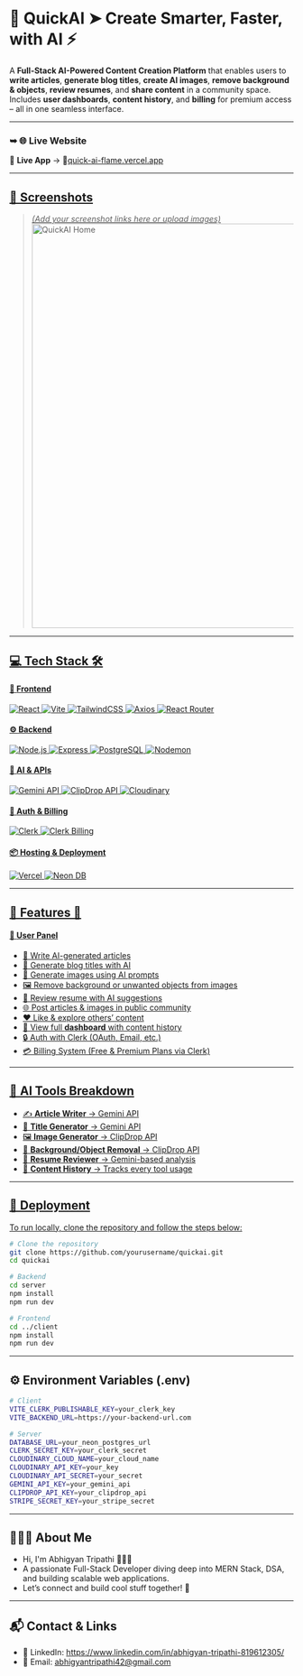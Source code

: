 # 🤖 QuickAI ➤ Create Smarter, Faster, with AI ⚡

A **Full-Stack AI-Powered Content Creation Platform** that enables users to **write articles**, **generate blog titles**, **create AI images**, **remove background & objects**, **review resumes**, and **share content** in a community space. Includes **user dashboards**, **content history**, and **billing** for premium access – all in one seamless interface.

---

### ➥ 🌐 Live Website

🔗 **Live App** →
👤<a href="https://quick-ai-flame.vercel.app/" target="_blank">quick-ai-flame.vercel.app

---

## 📸 Screenshots  
> *(Add your screenshot links here or upload images)*  
> <img width="717" alt="QuickAI Home" src="https://your-screenshot-link.com/home.png" />

---

## 💻 Tech Stack 🛠️

#### 🚀 **Frontend**
![React](https://img.shields.io/badge/-React-61DAFB?style=flat-square&logo=react&logoColor=black)
![Vite](https://img.shields.io/badge/-Vite-646CFF?style=flat-square&logo=vite&logoColor=white)
![TailwindCSS](https://img.shields.io/badge/-TailwindCSS-06B6D4?style=flat-square&logo=tailwind-css&logoColor=white)
![Axios](https://img.shields.io/badge/-Axios-5A29E4?style=flat-square&logo=axios&logoColor=white)
![React Router](https://img.shields.io/badge/-React%20Router-CA4245?style=flat-square&logo=react-router&logoColor=white)

#### ⚙️ **Backend**
![Node.js](https://img.shields.io/badge/-Node.js-339933?style=flat-square&logo=node.js&logoColor=white)
![Express](https://img.shields.io/badge/-Express.js-000000?style=flat-square&logo=express&logoColor=white)
![PostgreSQL](https://img.shields.io/badge/-PostgreSQL-4169E1?style=flat-square&logo=postgresql&logoColor=white)
![Nodemon](https://img.shields.io/badge/-Nodemon-76D04B?style=flat-square&logo=nodemon&logoColor=black)

#### 🧠 **AI & APIs**
![Gemini API](https://img.shields.io/badge/-Gemini%20API-673AB7?style=flat-square&logo=google&logoColor=white)
![ClipDrop API](https://img.shields.io/badge/-ClipDrop%20API-3F3F3F?style=flat-square)
![Cloudinary](https://img.shields.io/badge/-Cloudinary-3448C5?style=flat-square&logo=cloudinary&logoColor=white)

#### 🔐 **Auth & Billing**
![Clerk](https://img.shields.io/badge/-Clerk%20Auth-F02E65?style=flat-square&logo=clerk&logoColor=white)
![Clerk Billing](https://img.shields.io/badge/-Clerk%20Billing-7F00FF?style=flat-square&logo=clerk&logoColor=white)

#### 📦 **Hosting & Deployment**
![Vercel](https://img.shields.io/badge/-Vercel-000000?style=flat-square&logo=vercel&logoColor=white)
![Neon DB](https://img.shields.io/badge/-Neon%20PostgreSQL-0081C9?style=flat-square&logo=postgresql&logoColor=white)

---

## 🌟 Features 🧩

#### 👤 **User Panel**
- 📝 Write AI-generated articles
- 🧠 Generate blog titles with AI
- 🎨 Generate images using AI prompts
- 🖼️ Remove background or unwanted objects from images
- 📄 Review resume with AI suggestions
- 🌐 Post articles & images in public community
- ❤️ Like & explore others’ content
- 🧾 View full **dashboard** with content history
- 🔒 Auth with Clerk (OAuth, Email, etc.)
- 💳 Billing System (Free & Premium Plans via Clerk)

---

## 🤖 AI Tools Breakdown

- ✍️ **Article Writer** → Gemini API  
- 🧠 **Title Generator** → Gemini API  
- 🖼️ **Image Generator** → ClipDrop API  
- 🧹 **Background/Object Removal** → ClipDrop API  
- 📄 **Resume Reviewer** → Gemini-based analysis  
- 📂 **Content History** → Tracks every tool usage

---

## 🚀 Deployment

To run locally, clone the repository and follow the steps below:

```bash
# Clone the repository
git clone https://github.com/yourusername/quickai.git
cd quickai

# Backend
cd server
npm install
npm run dev

# Frontend
cd ../client
npm install
npm run dev
```
---

## ⚙️ Environment Variables (.env)

```bash
# Client
VITE_CLERK_PUBLISHABLE_KEY=your_clerk_key
VITE_BACKEND_URL=https://your-backend-url.com

# Server
DATABASE_URL=your_neon_postgres_url
CLERK_SECRET_KEY=your_clerk_secret
CLOUDINARY_CLOUD_NAME=your_cloud_name
CLOUDINARY_API_KEY=your_key
CLOUDINARY_API_SECRET=your_secret
GEMINI_API_KEY=your_gemini_api
CLIPDROP_API_KEY=your_clipdrop_api
STRIPE_SECRET_KEY=your_stripe_secret
```
---

## 🙋🏻‍♂️ About Me
- Hi, I'm Abhigyan Tripathi 👨🏻‍💻
- A passionate Full-Stack Developer diving deep into MERN Stack, DSA, and building scalable web applications.
- Let’s connect and build cool stuff together! 🚀

---

## 📬 Contact & Links
- 💼 LinkedIn: https://www.linkedin.com/in/abhigyan-tripathi-819612305/
- 📧 Email: abhigyantripathi42@gmail.com


